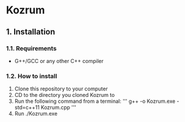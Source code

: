 # Kozrum
## 1. Installation
### 1.1. Requirements
* G++/GCC or any other C++ compiler

### 1.2. How to install
1. Clone this repository to your computer
2. CD to the directory you cloned Kozrum to
3. Run the following command from a terminal:
'''
g++ -o Kozrum.exe -std=c++11 Kozrum.cpp
'''
4. Run ./Kozrum.exe